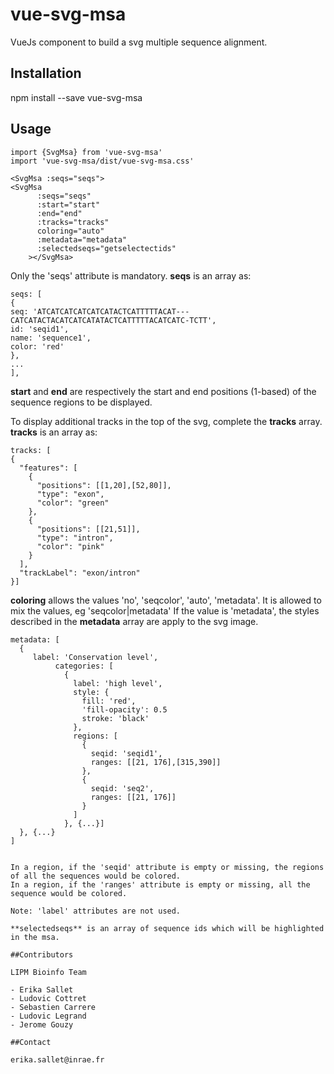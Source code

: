 # vue-svg-msa

VueJs component to build a svg multiple sequence alignment.

## Installation

npm install --save vue-svg-msa

## Usage

```
import {SvgMsa} from 'vue-svg-msa'
import 'vue-svg-msa/dist/vue-svg-msa.css'
```

```
<SvgMsa :seqs="seqs">
<SvgMsa
      :seqs="seqs"
      :start="start"
      :end="end"
      :tracks="tracks"
      coloring="auto"
      :metadata="metadata"
      :selectedseqs="getselectectids"
    ></SvgMsa>
```

Only the 'seqs' attribute is mandatory.
**seqs** is an array as:

```
seqs: [
{
seq: 'ATCATCATCATCATCATACTCATTTTTACAT---CATCATACTACATCATCATATACTCATTTTTACATCATC-TCTT',
id: 'seqid1',
name: 'sequence1',
color: 'red'
},
...
],
```

**start** and **end** are respectively the start and end positions (1-based) of the sequence regions to be displayed.

To display additional tracks in the top of the svg, complete the **tracks** array.
**tracks** is an array as:

```
tracks: [
{
  "features": [
    {
      "positions": [[1,20],[52,80]],
      "type": "exon",
      "color": "green"
    },
    {
      "positions": [[21,51]],
      "type": "intron",
      "color": "pink"
    }
  ],
  "trackLabel": "exon/intron"
}]
```

**coloring** allows the values 'no', 'seqcolor', 'auto', 'metadata'. It is allowed to mix the values, eg 'seqcolor|metadata'
If the value is 'metadata', the styles described in the **metadata** array are apply to the svg image.

```
metadata: [
  {
     label: 'Conservation level',
          categories: [
            {
              label: 'high level',
              style: {
                fill: 'red',
                'fill-opacity': 0.5
                stroke: 'black'
              },
              regions: [
                {
                  seqid: 'seqid1',
                  ranges: [[21, 176],[315,390]]
                },
                {
                  seqid: 'seq2',
                  ranges: [[21, 176]]
                }
              ]
            }, {...}]
  }, {...}
]


In a region, if the 'seqid' attribute is empty or missing, the regions of all the sequences would be colored.
In a region, if the 'ranges' attribute is empty or missing, all the sequence would be colored.

Note: 'label' attributes are not used.

**selectedseqs** is an array of sequence ids which will be highlighted in the msa.

##Contributors

LIPM Bioinfo Team

- Erika Sallet
- Ludovic Cottret
- Sebastien Carrere
- Ludovic Legrand
- Jerome Gouzy

##Contact

erika.sallet@inrae.fr
```
